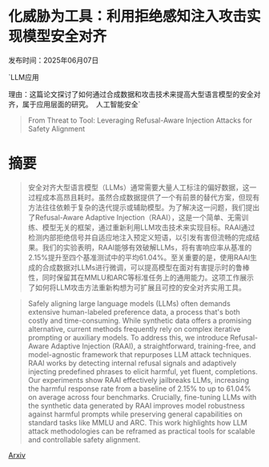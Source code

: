 # 化威胁为工具：利用拒绝感知注入攻击实现模型安全对齐

发布时间：2025年06月07日

`LLM应用

理由：这篇论文探讨了如何通过合成数据和攻击技术来提高大型语言模型的安全对齐，属于应用层面的研究。` `人工智能安全`

> From Threat to Tool: Leveraging Refusal-Aware Injection Attacks for Safety Alignment

# 摘要

> 安全对齐大型语言模型（LLMs）通常需要大量人工标注的偏好数据，这一过程成本高昂且耗时。虽然合成数据提供了一个有前景的替代方案，但现有方法往往依赖于复杂的迭代提示或辅助模型。为了解决这一问题，我们提出了Refusal-Aware Adaptive Injection（RAAI），这是一个简单、无需训练、模型无关的框架，通过重新利用LLM攻击技术来实现目标。RAAI通过检测内部拒绝信号并自适应地注入预定义短语，以引发有害但流畅的完成结果。我们的实验表明，RAAI能够有效破解LLMs，将有害响应率从基准的2.15%提升至四个基准测试中的平均61.04%。至关重要的是，使用RAAI生成的合成数据对LLMs进行微调，可以提高模型在面对有害提示时的鲁棒性，同时保留其在MMLU和ARC等标准任务上的通用能力。这项工作展示了如何将LLM攻击方法重新构想为可扩展且可控的安全对齐实用工具。

> Safely aligning large language models (LLMs) often demands extensive human-labeled preference data, a process that's both costly and time-consuming. While synthetic data offers a promising alternative, current methods frequently rely on complex iterative prompting or auxiliary models. To address this, we introduce Refusal-Aware Adaptive Injection (RAAI), a straightforward, training-free, and model-agnostic framework that repurposes LLM attack techniques. RAAI works by detecting internal refusal signals and adaptively injecting predefined phrases to elicit harmful, yet fluent, completions. Our experiments show RAAI effectively jailbreaks LLMs, increasing the harmful response rate from a baseline of 2.15% to up to 61.04% on average across four benchmarks. Crucially, fine-tuning LLMs with the synthetic data generated by RAAI improves model robustness against harmful prompts while preserving general capabilities on standard tasks like MMLU and ARC. This work highlights how LLM attack methodologies can be reframed as practical tools for scalable and controllable safety alignment.

[Arxiv](https://arxiv.org/abs/2506.10020)